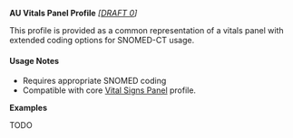 **AU Vitals Panel Profile** *[[DRAFT 0](guidance.html)]*

This profile is provided as a common representation of a vitals panel with extended coding options for SNOMED-CT usage.

#### Usage Notes
* Requires appropriate SNOMED coding
* Compatible with core [Vital Signs Panel](http://hl7.org/fhir/StructureDefinition/vitalspanel) profile.

**Examples**

TODO